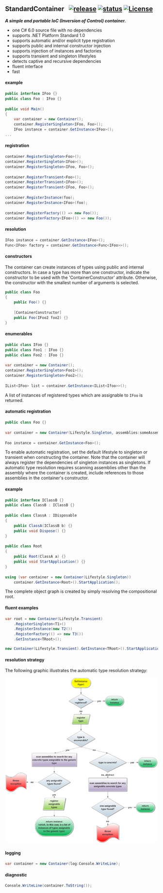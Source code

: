 
## StandardContainer&nbsp;&nbsp; [![release](https://img.shields.io/github/release/dshe/StandardContainer.svg)](https://github.com/dshe/StandardContainer/releases) [![status](https://ci.appveyor.com/api/projects/status/uuft89jhlm0xw22q/branch/master?svg=true)](https://ci.appveyor.com/project/dshe/standardcontainer/branch/master) [![License](https://img.shields.io/badge/license-Apache%202.0-7755BB.svg)](https://opensource.org/licenses/Apache-2.0)

***A simple and portable IoC (Inversion of Control) container.***
- one C# 6.0 source file with no dependencies
- supports .NET Platform Standard 1.0
- supports automatic and/or explicit type registration
- supports public and internal constructor injection
- supports injection of instances and factories
- supports transient and singleton lifestyles
- detects captive and recursive dependencies
- fluent interface
- fast

#### example
```csharp
public interface IFoo {}
public class Foo : IFoo {}

public void Main()
{
    var container = new Container();
    container.RegisterSingleton<IFoo, Foo>();
    IFoo instance = container.GetInstance<IFoo>();
...
```
#### registration
```csharp
container.RegisterSingleton<Foo>();
container.RegisterSingleton<IFoo>();
container.RegisterSingleton<IFoo, Foo>();

container.RegisterTransient<Foo>();
container.RegisterTransient<IFoo>();
container.RegisterTransient<IFoo, Foo>();

container.RegisterInstance(foo);
container.RegisterInstance<IFoo>(foo);

container.RegisterFactory(() => new Foo());
container.RegisterFactory<IFoo>(() => new Foo());
```
#### resolution
```csharp
IFoo instance = container.GetInstance<IFoo>();
Func<IFoo> factory = container.GetInstance<Func<IFoo>>();
```
#### constructors
The container can create instances of types using public and internal constructors. In case a type has more than one constructor, indicate the constructor to be used with the 'ContainerConstructor' attribute. Otherwise, the constructor with the smallest number of arguments is selected.
```csharp
public class Foo
{
    public Foo() {}

    [ContainerConstructor]    
    public Foo(IFoo2 foo2) {}
}
```
#### enumerables
```csharp
public class IFoo {}
public class Foo1 : IFoo {}
public class Foo2 : IFoo {}

var container = new Container();
container.RegisterSingleton<Foo1>();
container.RegisterSingleton<Foo2>();

IList<IFoo> list = container.GetInstance<IList<Ifoo>>();
```
A list of instances of registered types which are assignable to `IFoo` is returned.
#### automatic registration
```csharp
public class Foo {}

var container = new Container(Lifestyle.Singleton, assemblies:someAssembly);

Foo instance = container.GetInstance<Foo>();
```
To enable automatic registration, set the default lifestyle to singleton or transient when constructing the container. Note that the container will always register the dependencies of singleton instances as singletons. If automatic type resolution requires scanning assemblies other than the assembly where the container is created, include references to those assemblies in the container's constructor.

#### example
```csharp
public interface IClassB {}
public class ClassB : IClassB {}

public class ClassA : IDisposable
{
    public ClassA(IClassB b) {}
    public void Dispose() {}
}

public class Root
{
    public Root(ClassA a) {}
    public void StartApplication() {}
}

using (var container = new Container(Lifestyle.Singleton))
    container.GetInstance<Root>().StartApplication();
```
The complete object graph is created by simply resolving the compositional root. 
#### fluent examples
```csharp
var root = new Container(Lifestyle.Transient)
    .RegisterSingleton<T1>()
    .RegisterInstance(new T2())
    .RegisterFactory(() => new T3())
    .GetInstance<TRoot>();
```
```csharp
new Container(Lifestyle.Transient).GetInstance<TRoot>().StartApplication();
```
#### resolution strategy
The following graphic illustrates the automatic type resolution strategy:

![Image of Resolution Strategy](https://github.com/dshe/InternalContainer/blob/master/TypeResolutionFlowChart.png)



#### logging
```csharp
var container = new Container(log:Console.WriteLine);
```
#### diagnostic
```csharp
Console.WriteLine(container.ToString());
```
